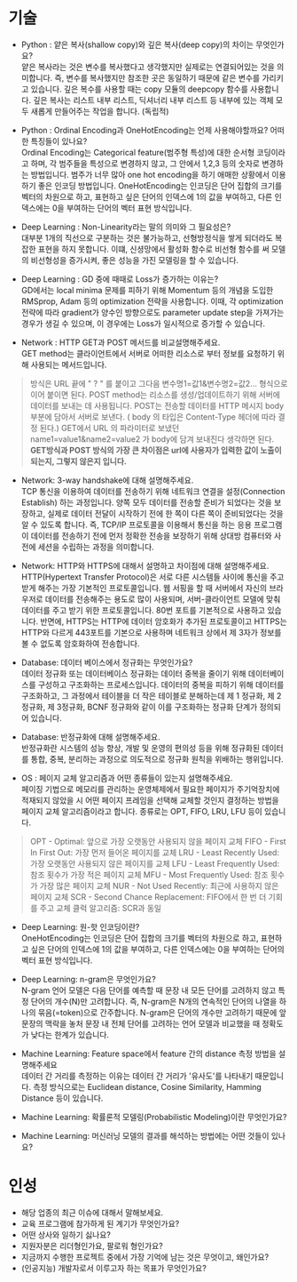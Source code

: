 # 기술
- Python : 얕은 복사(shallow copy)와 깊은 복사(deep copy)의 차이는 무엇인가요?<br>
얕은 복사라는 것은 변수를 복사했다고 생각했지만 실제로는 연결되어있는 것을 의미합니다. 즉, 변수를 복사했지만 참조한 곳은 동일하기 때문에 같은 변수를 가리키고 있습니다.
깊은 복수를 사용할 때는 copy 모듈의 deepcopy 함수를 사용합니다. 깊은 복사는 리스트 내부 리스트, 딕셔너리 내부 리스트 등 내부에 있는 객체 모두 새롭게 만들어주는 작업을 합니다.
(독립적)

- Python : Ordinal Encoding과 OneHotEncoding는 언제 사용해야할까요? 어떠한 특징들이 있나요?<br>
Ordinal Encoding는 Categorical feature(범주형 특성)에 대한 순서형 코딩이라고 하며, 각 범주들을 특성으로 변경하지 않고, 그 안에서 1,2,3 등의 숫자로 변경하는 방법입니다. 
범주가 너무 많아 one hot encoding을 하기 애매한 상황에서 이용하기 좋은 인코딩 방법입니다.
OneHotEncoding는 인코딩은 단어 집합의 크기를 벡터의 차원으로 하고, 표현하고 싶은 단어의 인덱스에 1의 값을 부여하고, 다른 인덱스에는 0을 부여하는 단어의 벡터 표현 방식입니다. 

- Deep Learning : Non-Linearity라는 말의 의미와 그 필요성은?<br>
대부분 1개의 직선으로 구분하는 것은 불가능하고, 선형방정식을 쌓게 되더라도 복잡한 표현을 하지 못합니다. 
이떄, 신셩망에서 활성화 함수로 비선형 함수를 써 모델의 비선형성을 증가시켜, 좋은 성능을 가진 모델링을 할 수 있습니다.

- Deep Learning : GD 중에 때때로 Loss가 증가하는 이유는?<br>
GD에서는 local minima 문제를 피하기 위해 Momentum 등의 개념을 도입한 RMSprop, Adam 등의 optimization 전략을 사용합니다.
이때, 각 optimization 전략에 따라 gradient가 양수인 방향으로도 parameter update step을 가져가는 경우가 생길 수 있으며, 이 경우에는 Loss가 일시적으로 증가할 수 있습니다.

- Network : HTTP GET과 POST 메서드를 비교설명해주세요.<br>
GET method는 클라이언트에서 서버로 어떠한 리소스로 부터 정보를 요청하기 위해 사용되는 메서드입니다.
> 방식은 URL 끝에 " ? " 를 붙이고 그다음 변수명1=값1&변수명2=값2... 형식으로 이어 붙이면 된다.
POST method는 리소스를 생성/업데이트하기 위해 서버에 데이터를 보내는 데 사용됩니다.
> POST는 전송할 데이터를 HTTP 메시지 body 부분에 담아서 서버로 보낸다. ( body 의 타입은 Content-Type 헤더에 따라 결정 된다.) GET에서 URL 의 파라미터로 보냈던 name1=value1&name2=value2 가 body에 담겨 보내진다 생각하면 된다.
**GET방식과 POST 방식의 가장 큰 차이점은 url에 사용자가 입력한 값이 노출이 되는지, 그렇지 않은지 입니다.**

- Network: 3-way handshake에 대해 설명해주세요.<br>
TCP 통신을 이용하여 데이터를 전송하기 위해 네트워크 연결을 설정(Connection Establish) 하는 과정입니다. 
양쪽 모두 데이터를 전송할 준비가 되었다는 것을 보장하고, 실제로 데이터 전달이 시작하기 전에 한 쪽이 다른 쪽이 준비되었다는 것을 알 수 있도록 합니다.
즉, TCP/IP 프로토콜을 이용해서 통신을 하는 응용 프로그램이 데이터를 전송하기 전에 먼저 정확한 전송을 보장하기 위해 상대방 컴퓨터와 사전에 세션을 수립하는 과정을 의미합니다.


- Network: HTTP와 HTTPS에 대해서 설명하고 차이점에 대해 설명해주세요.<br>
HTTP(Hypertext Transfer Protocol)은 서로 다른 시스템들 사이에 통신을 주고 받게 해주는 가장 기본적인 프로토콜입니다.
웹 서핑을 할 때 서버에서 자신의 브라우저로 데이터를 전송해주는 용도로 많이 사용되며, 서버-클라이언트 모델에 맞춰 데이터를 주고 받기 위한 프로토콜입니다.
80번 포트를 기본적으로 사용하고 있습니다. 반면에, HTTPS는 HTTP에 데이터 암호화가 추가된 프로토콜이고 HTTPS는 HTTP와 다르게 443포트를 기본으로 사용하며 네트워크 상에서 제 3자가 정보를 볼 수 없도록 암호화하여 전송합니다.


- Database: 데이터 베이스에서 정규화는 무엇인가요?<br>
데이터 정규화 또는 데이터베이스 정규화는 데이터 중복을 줄이기 위해 데이터베이스를 구성하고 구조화하는 프로세스입니다.
데이터의 중복을 피하기 위해 데이터를 구조화하고, 그 과정에서 테이블을 더 작은 테이블로 분해하는데 제 1 정규화, 제 2정규화, 제 3정규화, BCNF 정규화와 같이 이를 구조화하는 정규화 단계가 정의되어 있습니다.


- Database: 반정규화에 대해 설명해주세요.<br>
반정규화란 시스템의 성능 향상, 개발 및 운영의 편의성 등을 위해 정규화된 데이터를 통합, 중복, 분리하는 과정으로 의도적으로 정규화 원칙을 위배하는 행위입니다.


- OS : 페이지 교체 알고리즘과 어떤 종류들이 있는지 설명해주세요.<br>
페이징 기법으로 메모리를 관리하는 운영체제에서 필요한 페이지가 주기억장치에 적재되지 않았을 시 어떤 페이지 프레임을 선택해 교체할 것인지 결정하는 방법을 페이지 교체 알고리즘이라고 합니다. 
종류로는 OPT, FIFO, LRU, LFU 등이 있습니다.
> OPT - Optimal: 앞으로 가장 오랫동안 사용되지 않을 페이지 교체
FIFO - First In First Out: 가장 먼저 들어온 페이지를 교체
LRU - Least Recently Used: 가장 오랫동안 사용되지 않은 페이지를 교체
LFU - Least Frequently Used: 참조 횟수가 가장 적은 페이지 교체
MFU - Most Frequently Used: 참조 횟수가 가장 많은 페이지 교체
NUR - Not Used Recently: 최근에 사용하지 않은 페이지 교체
SCR - Second Chance Replacement: FIFO에서 한 번 더 기회를 주고 교체
클럭 알고리즘: SCR과 동일

- Deep Learning: 원-핫 인코딩이란?<br>
OneHotEncoding는 인코딩은 단어 집합의 크기를 벡터의 차원으로 하고, 표현하고 싶은 단어의 인덱스에 1의 값을 부여하고, 다른 인덱스에는 0을 부여하는 단어의 벡터 표현 방식입니다. 


- Deep Learning: n-gram은 무엇인가요?<br>
N-gram 언어 모델은 다음 단어를 예측할 때 문장 내 모든 단어를 고려하지 않고 특정 단어의 개수(N)만 고려합니다. 즉, N-gram은 N개의 연속적인 단어의 나열을 하나의 묶음(=token)으로 간주합니다.
N-gram은 단어의 개수만 고려하기 때문에 앞 문장의 맥락을 놓처 문장 내 전체 단어를 고려하는 언어 모델과 비교했을 때 정확도가 낮다는 한계가 있습니다.

- Machine Learning: Feature space에서 feature 간의 distance 측정 방법을 설명해주세요<br>
데이터 간 거리를 측정하는 이유는 데이터 간 거리가 '유사도'를 나타내기 때문입니다. 측정 방식으로는 Euclidean distance, Cosine Similarity, Hamming Distance 등이 있습니다.

- Machine Learning: 확률론적 모델링(Probabilistic Modeling)이란 무엇인가요?<br>
- Machine Learning: 머신러닝 모델의 결과를 해석하는 방법에는 어떤 것들이 있나요?<br>


# 인성
- 해당 업종의 최근 이슈에 대해서 말해보세요.<br>
- 교육 프로그램에 참가하게 된 계기가 무엇인가요?<br>
- 어떤 상사와 일하기 싫나요?<br>
- 지원자분은 리더형인가요, 팔로워 형인가요?<br>
- 지금까지 수행한 프로젝트 중에서 가장 기억에 남는 것은 무엇이고, 왜인가요?<br>
- (인공지능) 개발자로서 이루고자 하는 목표가 무엇인가요?<br>
